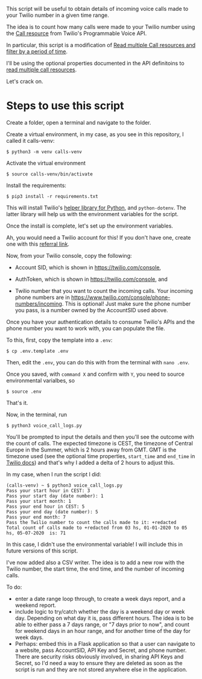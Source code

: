 This script will be useful to obtain details of incoming voice calls made to your Twilio number in a given time range.

The idea is to count how many calls were made to your Twilio number using the [Call resource](https://www.twilio.com/docs/voice/api/call-resource) from Twilio's Programmable Voice API.

In particular, this script is a modification of [Read multiple Call resources and filter by a period of time](https://www.twilio.com/docs/voice/api/call-resource?code-sample=code-read-multiple-call-resources-and-filter-by-a-period-of-time&code-language=Python&code-sdk-version=6.x).

I'll be using the optional properties documented in the API definitoins to [read multiple call resources](https://www.twilio.com/docs/voice/api/call-resource?code-sample=code-read-multiple-call-resources-and-filter-by-a-period-of-time&code-language=Python&code-sdk-version=6.x#read-multiple-call-resources).

Let's crack on.

# Steps to use this script

Create a folder, open a terminal and navigate to the folder.

Create a virtual environment, in my case, as you see in this repository, I called it calls-venv: 

```
$ python3 -m venv calls-venv
```

Activate the virtual environment
```
$ source calls-venv/bin/activate
```

Install the requirements:

```
$ pip3 install -r requirements.txt
```

This will install Twilio's [helper library for Python](https://www.twilio.com/docs/libraries/python), and `python-dotenv`. The latter library will help us with the environment variables for the script.

Once the install is complete, let's set up the environment variables.

Ah, you would need a Twilio account for this! If you don't have one, create one with this [referral link](www.twilio.com/referral/yrF7VV).

Now, from your Twilio console, copy the following:

- Account SID, which is shown in https://twilio.com/console, 
- AuthToken, which is shown in https://twilio.com/console, and

- Twilio number that you want to count the incoming calls. Your incoming phone numbers are in https://www.twilio.com/console/phone-numbers/incoming. This is optional! Just make sure the phone number you pass, is a number owned by the AccountSID used above.

Once you have your authentication details to consume Twilio's APIs and the phone number you want to work with, you can populate the file.

To this, first, copy the template into a `.env`:

```
$ cp .env.template .env
```

Then, edit the `.env`, you can do this with from the terminal with `nano .env`.

Once you saved, with `command X` and confirm with `Y`, you need to source environmental varialbes, so

```
$ source .env
```

That's it.

Now, in the terminal, run

```
$ python3 voice_call_logs.py
```

You'll be prompted to input the details and then you'll see the outcome with the count of calls. The expected timezone is CEST, the timezone of Central Europe in the Summer, which is 2 hours away from GMT. GMT is the timezone used (see the optional time properties, `start_time` and `end_time` in [Twilio docs](https://www.twilio.com/docs/voice/api/call-resource#read-multiple-call-resources)) and that's why I added a delta of 2 hours to adjust this.

In my case, when I run the script I did:

```
(calls-venv) ~ $ python3 voice_call_logs.py
Pass your start hour in CEST: 3
Pass your start day (date number): 1
Pass your start month: 1
Pass your end hour in CEST: 5
Pass your end day (date number): 5
Pass your end month: 7
Pass the Twilio number to count the calls made to it: +redacted
Total count of calls made to +redacted from 03 hs, 01-01-2020 to 05 hs, 05-07-2020  is: 71
```

In this case, I didn't use the environmental variable! I will include this in future versions of this script.

I've now added also a CSV writer. The idea is to add a new row with the Twilio number, the start time, the end time, and the number of incoming calls.

To do:

- enter a date range loop through, to create a week days report, and a weekend report.
- include logic to try/catch whether the day is a weekend day or week day. Depending on what day it is, pass different hours. The idea is to be able to either pass a 7 days range, or "7 days prior to now", and count for weekend days in an hour range, and for another time of the day for week days.
- Perhaps: embed this in a Flask application so that a user can navigate to a website, pass AccountSID, API Key and Secret, and phone number. There are security risks obviously involved, in sharing API Keys and Secret, so I'd need a way to ensure they are deleted as soon as the script is run and they are not stored anywhere else in the application.

